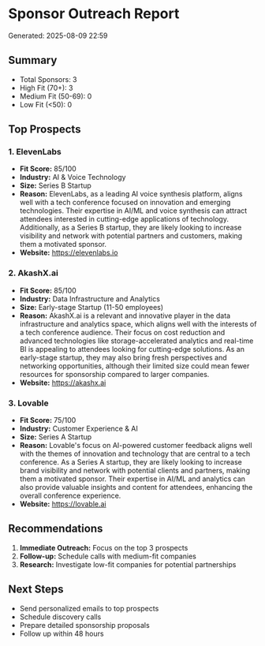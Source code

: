 
# Sponsor Outreach Report
Generated: 2025-08-09 22:59

## Summary
- Total Sponsors: 3
- High Fit (70+): 3
- Medium Fit (50-69): 0
- Low Fit (<50): 0

## Top Prospects

### 1. ElevenLabs
- **Fit Score:** 85/100
- **Industry:** AI & Voice Technology
- **Size:** Series B Startup
- **Reason:** ElevenLabs, as a leading AI voice synthesis platform, aligns well with a tech conference focused on innovation and emerging technologies. Their expertise in AI/ML and voice synthesis can attract attendees interested in cutting-edge applications of technology. Additionally, as a Series B startup, they are likely looking to increase visibility and network with potential partners and customers, making them a motivated sponsor.
- **Website:** https://elevenlabs.io

### 2. AkashX.ai
- **Fit Score:** 85/100
- **Industry:** Data Infrastructure and Analytics
- **Size:** Early-stage Startup (11-50 employees)
- **Reason:** AkashX.ai is a relevant and innovative player in the data infrastructure and analytics space, which aligns well with the interests of a tech conference audience. Their focus on cost reduction and advanced technologies like storage-accelerated analytics and real-time BI is appealing to attendees looking for cutting-edge solutions. As an early-stage startup, they may also bring fresh perspectives and networking opportunities, although their limited size could mean fewer resources for sponsorship compared to larger companies.
- **Website:** https://akashx.ai

### 3. Lovable
- **Fit Score:** 75/100
- **Industry:** Customer Experience & AI
- **Size:** Series A Startup
- **Reason:** Lovable's focus on AI-powered customer feedback aligns well with the themes of innovation and technology that are central to a tech conference. As a Series A startup, they are likely looking to increase brand visibility and network with potential clients and partners, making them a motivated sponsor. Their expertise in AI/ML and analytics can also provide valuable insights and content for attendees, enhancing the overall conference experience.
- **Website:** https://lovable.ai

## Recommendations
1. **Immediate Outreach:** Focus on the top 3 prospects
2. **Follow-up:** Schedule calls with medium-fit companies
3. **Research:** Investigate low-fit companies for potential partnerships

## Next Steps
- Send personalized emails to top prospects
- Schedule discovery calls
- Prepare detailed sponsorship proposals
- Follow up within 48 hours
